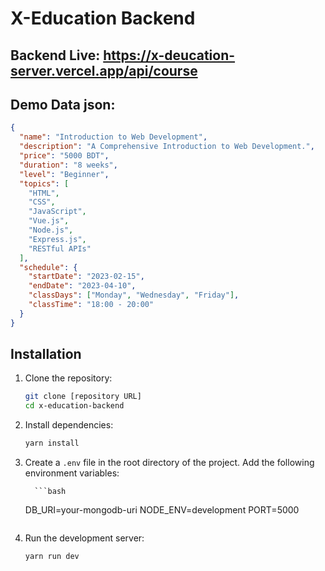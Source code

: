 # X-Education Backend

## Backend Live: https://x-deucation-server.vercel.app/api/course

## Demo Data json:

```json
{
  "name": "Introduction to Web Development",
  "description": "A Comprehensive Introduction to Web Development.",
  "price": "5000 BDT",
  "duration": "8 weeks",
  "level": "Beginner",
  "topics": [
    "HTML",
    "CSS",
    "JavaScript",
    "Vue.js",
    "Node.js",
    "Express.js",
    "RESTful APIs"
  ],
  "schedule": {
    "startDate": "2023-02-15",
    "endDate": "2023-04-10",
    "classDays": ["Monday", "Wednesday", "Friday"],
    "classTime": "18:00 - 20:00"
  }
}
```

## Installation

1.  Clone the repository:

    ```bash
    git clone [repository URL]
    cd x-education-backend
    ```

2.  Install dependencies:

    ```bash
    yarn install
    ```

3.  Create a `.env` file in the root directory of the project. Add the following environment variables:

          ```bash

    DB_URI=your-mongodb-uri
    NODE_ENV=development
    PORT=5000

    ```bash

    ```

4.  Run the development server:

    ```bash
    yarn run dev
    ```
